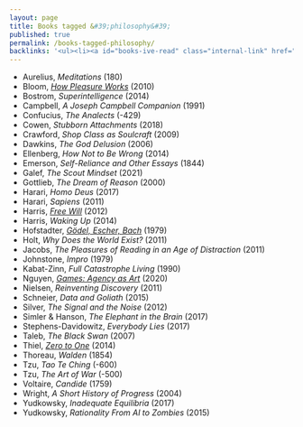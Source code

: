 ```yaml
---
layout: page
title: Books tagged &#39;philosophy&#39;
published: true
permalink: /books-tagged-philosophy/
backlinks: '<ul><li><a id="books-ive-read" class="internal-link" href="/books-ive-read/">Books I&#39;ve read</a></li></ul>'
---
```


* Aurelius, _Meditations_ (180) 
* Bloom, _<a id="bloom-how-pleasure-works" class="internal-link" href="/bloom-how-pleasure-works/">How Pleasure Works</a>_ (2010) 
* Bostrom, _Superintelligence_ (2014) 
* Campbell, _A Joseph Campbell Companion_ (1991) 
* Confucius, _The Analects_ (-429) 
* Cowen, _Stubborn Attachments_ (2018) 
* Crawford, _Shop Class as Soulcraft_ (2009) 
* Dawkins, _The God Delusion_ (2006) 
* Ellenberg, _How Not to Be Wrong_ (2014) 
* Emerson, _Self-Reliance and Other Essays_ (1844) 
* Galef, _The Scout Mindset_ (2021) 
* Gottlieb, _The Dream of Reason_ (2000) 
* Harari, _Homo Deus_ (2017) 
* Harari, _Sapiens_ (2011) 
* Harris, _<a id="harris-free-will" class="internal-link" href="/harris-free-will/">Free Will</a>_ (2012) 
* Harris, _Waking Up_ (2014) 
* Hofstadter, _<a id="hofstadter-godel-escher-bach" class="internal-link" href="/hofstadter-godel-escher-bach/">Gödel, Escher, Bach</a>_ (1979) 
* Holt, _Why Does the World Exist?_ (2011) 
* Jacobs, _The Pleasures of Reading in an Age of Distraction_ (2011) 
* Johnstone, _Impro_ (1979) 
* Kabat-Zinn, _Full Catastrophe Living_ (1990) 
* Nguyen, _<a id="the-real-value-of-games" class="internal-link" href="/the-real-value-of-games/">Games: Agency as Art</a>_ (2020) 
* Nielsen, _Reinventing Discovery_ (2011) 
* Schneier, _Data and Goliath_ (2015) 
* Silver, _The Signal and the Noise_ (2012) 
* Simler & Hanson, _The Elephant in the Brain_ (2017) 
* Stephens-Davidowitz, _Everybody Lies_ (2017) 
* Taleb, _The Black Swan_ (2007) 
* Thiel, _<a id="thiel-zero-to-one" class="internal-link" href="/thiel-zero-to-one/">Zero to One</a>_ (2014) 
* Thoreau, _Walden_ (1854) 
* Tzu, _Tao Te Ching_ (-600) 
* Tzu, _The Art of War_ (-500) 
* Voltaire, _Candide_ (1759) 
* Wright, _A Short History of Progress_ (2004) 
* Yudkowsky, _Inadequate Equilibria_ (2017) 
* Yudkowsky, _Rationality From AI to Zombies_ (2015) 
